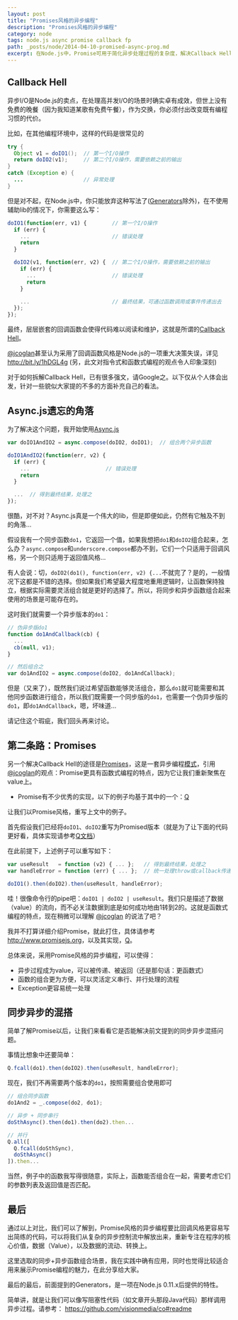 ```yaml
---
layout: post
title: "Promises风格的异步编程"
description: "Promises风格的异步编程"
category: node
tags: node.js async promise callback fp
path: _posts/node/2014-04-10-promised-async-prog.md
excerpt: 在Node.js中，Promise可用于简化异步处理过程的复杂度，解决Callback Hell问题，除了说明这个问题之外，本文还从另一个不常被提及的场景切入，来说明Promise给我们提供了更高的自由度，有效地把函数的内在逻辑和它的调度方式（同步/异步）分离开来，从而帮助我们编写重用度更高的函数。
---
```

## Callback Hell
异步I/O是Node.js的卖点，在处理高并发I/O的场景时确实卓有成效，但世上没有免费的晚餐（因为我知道某歌有免费午餐），作为交换，你必须付出改变既有编程习惯的代价。

比如，在其他编程环境中，这样的代码是很常见的

```java
try {
  Object v1 = doIO1();  // 第一个I/O操作
  return doIO2(v1);     // 第二个I/O操作，需要依赖之前的输出
}
catch (Exception e) {
  ...                   // 异常处理
}
```

但是对不起，在Node.js中，你只能放弃这种写法了([Generators](#generators)除外)，在不使用辅助lib的情况下，你需要这么写：

```javascript
doIO1(function(err, v1) {        // 第一个I/O操作
  if (err) {
    ...                          // 错误处理
    return
  }

  doIO2(v1, function(err, v2) {  // 第二个I/O操作，需要依赖之前的输出
    if (err) {
      ...                        // 错误处理
      return
    }

    ...                          // 最终结果，可通过函数调用或事件传递出去
  });
});
```

最终，层层嵌套的回调函数会使得代码难以阅读和维护，这就是所谓的[Callback Hell](http://callbackhell.com)。

[@jcoglan](https://github.com/jcoglan)甚至认为采用了回调函数风格是Node.js的一项重大决策失误，详见 <http://bit.ly/1hDGL4g> (另，此文对指令式和函数式编程的观点令人印象深刻)

对于如何拆解Callback Hell，已有很多强文，请Google之。以下仅从个人体会出发，针对一些貌似大家提的不多的方面补充自己的看法。


## Async.js遗忘的角落
为了解决这个问题，我开始使用[Async.js](https://github.com/caolan/async)

```javascript
var doIO1AndIO2 = async.compose(doIO2, doIO1);  // 组合两个异步函数

doIO1AndIO2(function(err, v2) {
  if (err) {
    ...                        // 错误处理
    return
  }

  ...  // 得到最终结果，处理之
});
```

很酷，对不对？Async.js真是一个伟大的lib，但是即便如此，仍然有它触及不到的角落...

假设我有一个同步函数`do1`，它返回一个值，如果我想把`do1`和`doIO2`组合起来，怎么办？`async.compose`和`underscore.compose`都办不到，它们一个只适用于回调风格，另一个则只适用于返回值风格...

有人会说：切，`doIO2(do1(), function(err, v2) {...`不就完了？是的，一般情况下这都是不错的选择。但如果我们希望最大程度地重用逻辑时，让函数保持独立，根据实际需要灵活组合就是更好的选择了。所以，将同步和异步函数组合起来使用的场景是可能存在的。

这时我们就需要一个异步版本的`do1`：

```javascript
// 伪异步版do1
function do1AndCallback(cb) {
  ...
  cb(null, v1);
}

// 然后组合之
var do1AndIO2 = async.compose(doIO2, do1AndCallback);
```

但是（又来了），既然我们说过希望函数能够灵活组合，那么`do1`就可能需要和其他同步函数进行组合，所以我们既需要一个同步版的`do1`，也需要一个伪异步版的`do1`，即`do1AndCallback`，嗯，坏味道...

请记住这个瑕疵，我们回头再来讨论。


## 第二条路：Promises

另一个解决Callback Hell的途径是[Promises](http://www.promisejs.org/)，这是一套异步编程[模式](http://www.promisejs.org/patterns/)，引用[@jcoglan](https://github.com/jcoglan)的观点：Promise更具有函数式编程的特点，因为它让我们重新聚焦在value上。

* Promise有不少优秀的实现，以下的例子均基于其中的一个：[Q](https://github.com/kriskowal/q)

让我们以Promise风格，重写上文中的例子。

首先假设我们已经将`doIO1`、`doIO2`重写为Promised版本（就是为了让下面的代码更好看，具体实现请参考[Q文档](https://github.com/kriskowal/q)）

在此前提下，上述例子可以重写如下：

```javascript
var useResult   = function (v2) { ... };   // 得到最终结果，处理之
var handleError = function (err) { ... };  // 统一处理throw或callback传递出来的异常

doIO1().then(doIO2).then(useResult, handleError);
```

哇！很像命令行的pipe吧：`doIO1 | doIO2 | useResult`。我们只是描述了数据（value）的流向，而不必关注数据到底是如何成功地由1转到2的。这就是函数式编程的特点，现在稍微可以理解 [@jcoglan](https://github.com/jcoglan) 的说法了吧？

我并不打算详细介绍Promise，就此打住，具体请参考<http://www.promisejs.org>，以及其实现，[Q](https://github.com/kriskowal/q)。

总体来说，采用Promise风格的异步编程，可以使得：

* 异步过程成为value，可以被传递、被返回（还是那句话：更函数式）
* 函数的组合更为方便，可以灵活定义串行、并行处理的流程
* Exception更容易统一处理


## 同步异步的混搭

简单了解Promise以后，让我们来看看它是否能解决前文提到的同步异步混搭问题。

事情比想象中还要简单：

```javascript
Q.fcall(do1).then(doIO2).then(useResult, handleError);
```

现在，我们不再需要两个版本的`do1`，按照需要组合使用即可

```javascript
// 组合同步函数
do1And2 = _.compose(do2, do1);

// 异步 + 同步串行
doSthAsync().then(do1).then(do2).then...

// 并行
Q.all([
  Q.fcall(doSthSync),
  doSthAsync()
]).then...
```

当然，例子中的函数我写得很随意，实际上，函数能否组合在一起，需要考虑它们的参数列表及返回值是否匹配。


## 最后

通过以上对比，我们可以了解到，Promise风格的异步编程要比回调风格更容易写出简练的代码，可以将我们从复杂的异步控制流中解放出来，重新专注在程序的核心价值，数据（Value），以及数据的流动、转换上。

这里选取的同步+异步函数组合场景，我在实践中确有应用，同时也觉得比较适合用来展示Promise编程的魅力，在此分享给大家。

<a id="generators"></a>最后的最后，前面提到的Generators，是一项在Node.js 0.11.x后提供的特性。

简单讲，就是让我们可以像写阻塞性代码（如文章开头那段Java代码）那样调用异步过程。请参考： <https://github.com/visionmedia/co#readme>
